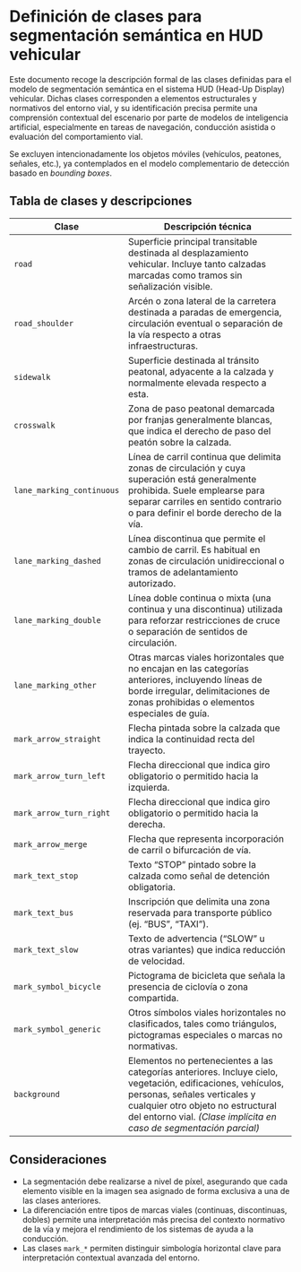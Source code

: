 # **Definición de clases para segmentación semántica en HUD vehicular**

Este documento recoge la descripción formal de las clases definidas para el modelo de segmentación semántica en el sistema HUD (Head-Up Display) vehicular. Dichas clases corresponden a elementos estructurales y normativos del entorno vial, y su identificación precisa permite una comprensión contextual del escenario por parte de modelos de inteligencia artificial, especialmente en tareas de navegación, conducción asistida o evaluación del comportamiento vial.

Se excluyen intencionadamente los objetos móviles (vehículos, peatones, señales, etc.), ya contemplados en el modelo complementario de detección basado en *bounding boxes*.

## **Tabla de clases y descripciones**

| Clase                     | Descripción técnica                                                                                                                                                                                                                                     |
| ------------------------- | ------------------------------------------------------------------------------------------------------------------------------------------------------------------------------------------------------------------------------------------------------- |
| `road`                    | Superficie principal transitable destinada al desplazamiento vehicular. Incluye tanto calzadas marcadas como tramos sin señalización visible.                                                                                                           |
| `road_shoulder`           | Arcén o zona lateral de la carretera destinada a paradas de emergencia, circulación eventual o separación de la vía respecto a otras infraestructuras.                                                                                                  |
| `sidewalk`                | Superficie destinada al tránsito peatonal, adyacente a la calzada y normalmente elevada respecto a esta.                                                                                                                                                |
| `crosswalk`               | Zona de paso peatonal demarcada por franjas generalmente blancas, que indica el derecho de paso del peatón sobre la calzada.                                                                                                                            |
| `lane_marking_continuous` | Línea de carril continua que delimita zonas de circulación y cuya superación está generalmente prohibida. Suele emplearse para separar carriles en sentido contrario o para definir el borde derecho de la vía.                                         |
| `lane_marking_dashed`     | Línea discontinua que permite el cambio de carril. Es habitual en zonas de circulación unidireccional o tramos de adelantamiento autorizado.                                                                                                            |
| `lane_marking_double`     | Línea doble continua o mixta (una continua y una discontinua) utilizada para reforzar restricciones de cruce o separación de sentidos de circulación.                                                                                                   |
| `lane_marking_other`      | Otras marcas viales horizontales que no encajan en las categorías anteriores, incluyendo líneas de borde irregular, delimitaciones de zonas prohibidas o elementos especiales de guía.                                                                  |
| `mark_arrow_straight`     | Flecha pintada sobre la calzada que indica la continuidad recta del trayecto.                                                                                                                                                                           |
| `mark_arrow_turn_left`    | Flecha direccional que indica giro obligatorio o permitido hacia la izquierda.                                                                                                                                                                          |
| `mark_arrow_turn_right`   | Flecha direccional que indica giro obligatorio o permitido hacia la derecha.                                                                                                                                                                            |
| `mark_arrow_merge`        | Flecha que representa incorporación de carril o bifurcación de vía.                                                                                                                                                                                     |
| `mark_text_stop`          | Texto “STOP” pintado sobre la calzada como señal de detención obligatoria.                                                                                                                                                                              |
| `mark_text_bus`           | Inscripción que delimita una zona reservada para transporte público (ej. “BUS”, “TAXI”).                                                                                                                                                                |
| `mark_text_slow`          | Texto de advertencia (“SLOW” u otras variantes) que indica reducción de velocidad.                                                                                                                                                                      |
| `mark_symbol_bicycle`     | Pictograma de bicicleta que señala la presencia de ciclovía o zona compartida.                                                                                                                                                                          |
| `mark_symbol_generic`     | Otros símbolos viales horizontales no clasificados, tales como triángulos, pictogramas especiales o marcas no normativas.                                                                                                                               |
| `background`              | Elementos no pertenecientes a las categorías anteriores. Incluye cielo, vegetación, edificaciones, vehículos, personas, señales verticales y cualquier otro objeto no estructural del entorno vial. *(Clase implícita en caso de segmentación parcial)* |

## **Consideraciones**

- La segmentación debe realizarse a nivel de píxel, asegurando que cada elemento visible en la imagen sea asignado de forma exclusiva a una de las clases anteriores.
- La diferenciación entre tipos de marcas viales (continuas, discontinuas, dobles) permite una interpretación más precisa del contexto normativo de la vía y mejora el rendimiento de los sistemas de ayuda a la conducción.
- Las clases `mark_*` permiten distinguir simbología horizontal clave para interpretación contextual avanzada del entorno.
